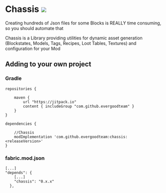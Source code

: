 # Chassis <a href=https://www.curseforge.com/minecraft/mc-mods/chassis> <img src="http://cf.way2muchnoise.eu/596615.svg"> </a>

Creating hundreds of Json files for some Blocks is REALLY time consuming, so you should automate that

Chassis is a Library providing utilities for dynamic asset generation (Blockstates, Models, Tags, Recipes, Loot Tables, Textures) and configuration for your Mod

## Adding to your own project

### Gradle

```
repositories {

	maven {
		url "https://jitpack.io"
		content { includeGroup "com.github.evergoodteam" }
	}
}
```

```
dependencies {

	//Chassis
	modImplementation 'com.github.evergoodteam:chassis:<releaseVersion>'
}
```

### fabric.mod.json

```
[...]
"depends": {
    [...]
    "chassis": "0.x.x"
  },
```

